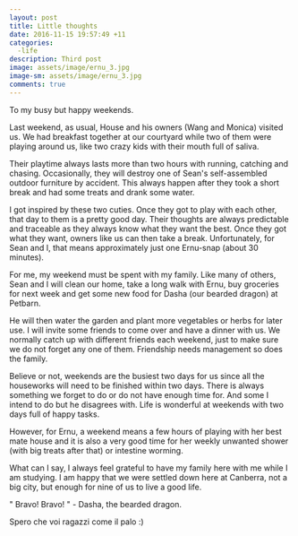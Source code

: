 ```yaml
---
layout: post
title: Little thoughts  
date: 2016-11-15 19:57:49 +11
categories:
  -life
description: Third post
image: assets/image/ernu_3.jpg
image-sm: assets/image/ernu_3.jpg
comments: true
---
```


To my busy but happy weekends.

Last weekend, as usual, House and his owners (Wang and Monica) visited us. We had breakfast together at our courtyard while two of them were playing around us, like two crazy kids with their mouth full of saliva. 

Their playtime always lasts more than two hours with running, catching and chasing. Occasionally, they will destroy one of Sean's self-assembled outdoor furniture by accident. This always happen after they took a short break and had some treats and drank some water. 

I got inspired by these two cuties. Once they got to play with each other, that day to them is a pretty good day. Their thoughts are always predictable and traceable as they always know what they want the best. Once they got what they want, owners like us can then take a break. Unfortunately, for Sean and I, that means approximately just one Ernu-snap (about 30 minutes). 

For me, my weekend must be spent with my family. Like many of others, Sean and I will clean our home, take a long walk with Ernu, buy groceries for next week and get some new food for Dasha (our bearded dragon) at Petbarn. 

He will then water the garden and plant more vegetables or herbs for later use. I will invite some friends to come over and have a dinner with us. We normally catch up with different friends each weekend, just to make sure we do not forget any one of them. Friendship needs management so does the family. 


Believe or not, weekends are the busiest two days for us since all the houseworks will need to be finished within two days. There is always something we forget to do or do not have enough time for. And some I intend to do but he disagrees with. Life is wonderful at weekends with two days full of happy tasks. 

However, for Ernu, a weekend means a few hours of playing with her best mate house and it is also a very good time for her weekly unwanted shower (with big treats after that) or intestine worming.

What can I say, I always feel grateful to have my family here with me while I am studying. I am happy that we were settled down here at Canberra, not a big city, but enough for nine of us to live a good life. 

" Bravo! Bravo! " - Dasha, the bearded dragon. 

Spero che voi ragazzi come il palo :)





